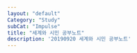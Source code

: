 ```yaml
---
layout: "default"
Category: "Study"
subCat: "Impulse"
title: "세계와 시민 공부노트"
description: '20190920 세계와 시민 공부노트'
---
```

